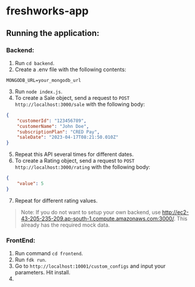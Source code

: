# freshworks-app

## Running the application:

### Backend:
1. Run `cd backend`.
2. Create a .env file with the following contents:
```
MONGODB_URL=your_mongodb_url
```
3. Run `node index.js`.
4. To create a Sale object, send a request to `POST http://localhost:3000/sale` with the following body:
```json
{
    "customerId": "123456789",
    "customerName": "John Doe",
    "subscriptionPlan": "CRED Pay",
    "saleDate": "2023-04-17T08:21:50.010Z"
}
```
5. Repeat this API several times for different dates.
6. To create a Rating object, send a request to `POST http://localhost:3000/rating` with the following body:
```json
{
    "value": 5
}
```
7. Repeat for different rating values.

> Note: If you do not want to setup your own backend, use http://ec2-43-205-235-209.ap-south-1.compute.amazonaws.com:3000/. This already has the required mock data.

### FrontEnd:
1. Run command `cd frontend`.
2. Run `fdk run`.
3. Go to `http://localhost:10001/custom_configs` and input your parameters. Hit install.
4. 